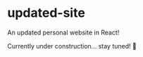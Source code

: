 # updated-site
An updated personal website in React!

Currently under construction... stay tuned! 🚧
